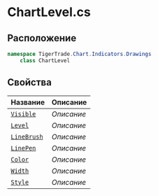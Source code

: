 
# ChartLevel.cs
## Расположение
```csharp
namespace TigerTrade.Chart.Indicators.Drawings  
    class ChartLevel
```

## Свойства
| Название | Описание |
| --- | --- |
| [`Visible`](./svoistva/Visible.md) | *Описание* |
| [`Level`](./svoistva/Level.md) | *Описание* |
| [`LineBrush`](./svoistva/LineBrush.md) | *Описание* |
| [`LinePen`](./svoistva/LinePen.md) | *Описание* |
| [`Color`](./svoistva/Color.md) | *Описание* |
| [`Width`](./svoistva/Width.md) | *Описание* |
| [`Style`](./svoistva/Style.md) | *Описание* |
